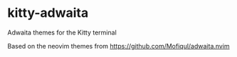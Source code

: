 # kitty-adwaita
Adwaita themes for the Kitty terminal

Based on the neovim themes from https://github.com/Mofiqul/adwaita.nvim
